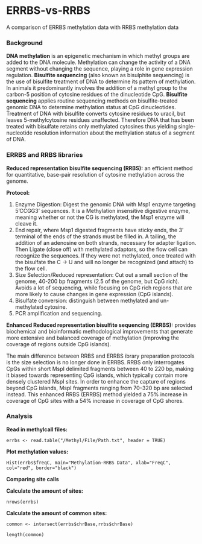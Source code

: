 # ERRBS-vs-RRBS
A comparison of ERRBS methylation data with RRBS methylation data

### Background 
__DNA methylation__ is an epigenetic mechanism in which methyl groups are added to the DNA molecule. Methylation can change the activity of a DNA segment without changing the sequence, playing a role in gene expression regulation. 
__Bisulfite sequencing__ (also known as bisulphite sequencing) is the use of bisulfite treatment of DNA to determine its pattern of methylation. In animals it predominantly involves the addition of a methyl group to the carbon-5 position of cytosine residues of the dinucleotide CpG. 
__Bisulfite sequencing__ applies routine sequencing methods on bisulfite-treated genomic DNA to determine methylation status at CpG dinucleotides. Treatment of DNA with bisulfite converts cytosine residues to uracil, but leaves 5-methylcytosine residues unaffected. Therefore DNA that has been treated with bisulfate retains only methylated cytosines thus yielding single-nucleotide resolution information about the methylation status of a segment of DNA. 

### ERRBS and RRBS libraries
__Reduced representation bisulfite sequencing (RRBS):__ an efficient method for quantitative, base-pair resolution of cytosine methylation across the genome.

__Protocol:__
1. Enzyme Digestion: Digest the genomic DNA with Msp1 enzyme targeting 5’CCGG3’ sequences. It is a Methylation insensitive digestive enzyme, meaning whether or not the CG is methylated, the Msp1 enzyme will cleave it. 
1. End repair, where Msp1 digested fragments have sticky ends, the 3’ terminal of the ends of the strands must be filled in. A tailing, the addition of an adenosine on both strands, necessary for adapter ligation. Then Ligate (close off) with methylated adaptors, so the flow cell can recognize the sequences. If they were not methylated, once treated with the bisulfate the C -> U and will no longer be recognized (and attach) to the flow cell.
1. Size Selection/Reduced representation: Cut out a small section of the genome, 40-200 bp fragments (2.5 of the genome, but CpG rich). Avoids a lot of sequencing, while focusing on CpG rich regions that are more likely to cause changes in gene expression (CpG islands).
1. Bisulfate conversion: distinguish between methylated and un-methylated cytosine. 
1. PCR amplification and sequencing. 

__Enhanced Reduced representation bisulfite sequencing (ERRBS):__ provides biochemical and bioinformatic methodological improvements that generate more extensive and balanced coverage of methylation (improving the coverage of regions outside CpG islands).

The main difference between RRBS and ERRBS ibrary preparation protocols is the size selection is no longer done in ERRBS. 
RRBS only interrogates CpGs within short MspI delimited fragments between 40 to 220 bp, making it biased towards representing CpG islands, which typically contain more densely clustered MspI sites. In order to enhance the capture of regions beyond CpG islands, MspI fragments ranging from 70–320 bp are selected instead. This enhanced RRBS (ERRBS) method yielded a 75% increase in coverage of CpG sites with a 54% increase in coverage of CpG shores. 


### Analysis 
__Read in methylcall files:__

``` errbs <- read.table("/Methyl/File/Path.txt", header = TRUE) ```

__Plot methylation values:__

``` Hist(errbs$freqC, main="Methylation-RRBS Data", xlab="FreqC", col="red", border="black") ```

__Comparing site calls__

__Calculate the amount of sites:__

``` nrows(errbs) ``` 

__Calculate the amount of common sites:__ 

``` common <- intersect(errbs$chrBase,rrbs$chrBase) ```

``` length(common) ```

